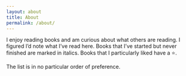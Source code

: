 ```yaml
---
layout: about
title: About
permalink: /about/
---
```


I enjoy reading books and am curious about what others are reading. I figured I’d note what I’ve read here. Books that I’ve started but never finished are marked in italics. Books that I particularly liked have a ⭐️.

The list is in no particular order of preference.
